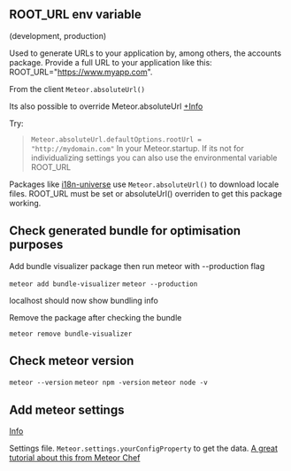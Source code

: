 ## ROOT_URL env variable

(development, production)

Used to generate URLs to your application by, among others, the accounts package. Provide a full URL to your application like this: ROOT_URL="https://www.myapp.com".

From the client `Meteor.absoluteUrl()`

Its also possible to override Meteor.absoluteUrl [+Info](https://stackoverflow.com/questions/15541918/cant-override-meteor-absoluteurl)

Try:

> `Meteor.absoluteUrl.defaultOptions.rootUrl = "http://mydomain.com"`
> In your Meteor.startup. If its not for individualizing settings you can also use the environmental variable ROOT_URL

Packages like [i18n-universe](https://github.com/vazco/meteor-universe-i18n) use `Meteor.absoluteUrl()` to download locale files. ROOT_URL must be set or absoluteUrl() overriden to get this package working.

## Check generated bundle for optimisation purposes

Add bundle visualizer package then run meteor with --production flag

`meteor add bundle-visualizer`
`meteor --production`

localhost should now show bundling info

Remove the package after checking the bundle

`meteor remove bundle-visualizer`

## Check meteor version

`meteor --version`
`meteor npm -version`
`meteor node -v`

## Add meteor settings

[Info](https://docs.meteor.com/api/core.html#Meteor-settings)

Settings file. `Meteor.settings.yourConfigProperty` to get the data.
[A great tutorial about this from Meteor Chef](https://blog.meteor.com/the-meteor-chef-making-use-of-settings-json-3ed5be2d0bad)
